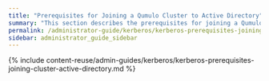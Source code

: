 ```yaml
---
title: "Prerequisites for Joining a Qumulo Cluster to Active Directory"
summary: "This section describes the prerequisites for joining a Qumulo Cluster to Active Directory for using NFSv4.1 with Kerberos."
permalink: /administrator-guide/kerberos/kerberos-prerequisites-joining-cluster-active-directory.html
sidebar: administrator_guide_sidebar
---
```


{% include content-reuse/admin-guides/kerberos/kerberos-prerequisites-joining-cluster-active-directory.md %}
